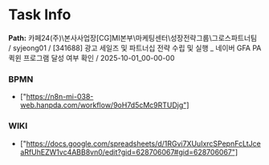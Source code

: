 # Task Info

**Path:** 카페24(주)\본사사업장\[CG]MI본부\마케팅센터\성장전략그룹\그로스파트너팀 / syjeong01 / [341688] 광고 세일즈 및 파트너십 전략 수립 및 실행 _ 네이버 GFA PA 퀵윈 프로그램 달성 여부 확인 / 2025-10-01_00-00-00

### BPMN
- ["https://n8n-mi-038-web.hanpda.com/workflow/9oH7d5cMc9RTUDjg"]

### WIKI
- ["https://docs.google.com/spreadsheets/d/1RGvi7XUuIxrcSPepnFcLtJceaRfUhEZW1vc4ABB8vn0/edit?gid=628706067#gid=628706067"]

